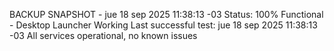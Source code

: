 BACKUP SNAPSHOT - jue 18 sep 2025 11:38:13 -03
Status: 100% Functional - Desktop Launcher Working
Last successful test: jue 18 sep 2025 11:38:13 -03
All services operational, no known issues
